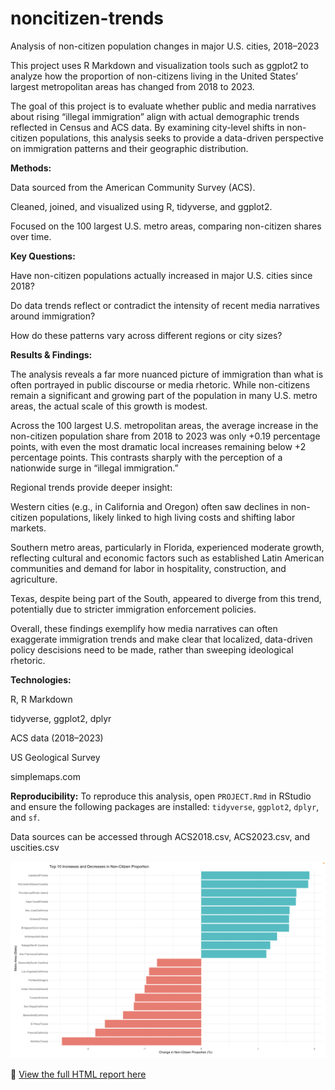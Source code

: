 # noncitizen-trends
Analysis of non-citizen population changes in major U.S. cities, 2018–2023

This project uses R Markdown and visualization tools such as ggplot2 to analyze how the proportion of non-citizens living in the United States’ largest metropolitan areas has changed from 2018 to 2023.

The goal of this project is to evaluate whether public and media narratives about rising “illegal immigration” align with actual demographic trends reflected in Census and ACS data. By examining city-level shifts in non-citizen populations, this analysis seeks to provide a data-driven perspective on immigration patterns and their geographic distribution.

**Methods:**

Data sourced from the American Community Survey (ACS).

Cleaned, joined, and visualized using R, tidyverse, and ggplot2.

Focused on the 100 largest U.S. metro areas, comparing non-citizen shares over time.

**Key Questions:**

Have non-citizen populations actually increased in major U.S. cities since 2018?

Do data trends reflect or contradict the intensity of recent media narratives around immigration?

How do these patterns vary across different regions or city sizes?

**Results & Findings:**

The analysis reveals a far more nuanced picture of immigration than what is often portrayed in public discourse or media rhetoric. While non-citizens remain a significant and growing part of the population in many U.S. metro areas, the actual scale of this growth is modest.

Across the 100 largest U.S. metropolitan areas, the average increase in the non-citizen population share from 2018 to 2023 was only +0.19 percentage points, with even the most dramatic local increases remaining below +2 percentage points. This contrasts sharply with the perception of a nationwide surge in “illegal immigration.”

Regional trends provide deeper insight:

Western cities (e.g., in California and Oregon) often saw declines in non-citizen populations, likely linked to high living costs and shifting labor markets.

Southern metro areas, particularly in Florida, experienced moderate growth, reflecting cultural and economic factors such as established Latin American communities and demand for labor in hospitality, construction, and agriculture.

Texas, despite being part of the South, appeared to diverge from this trend, potentially due to stricter immigration enforcement policies.

Overall, these findings exemplify how media narratives can often exaggerate immigration trends and make clear that localized, data-driven policy descisions need to be made, rather than sweeping ideological rhetoric.

**Technologies:**

R, R Markdown

tidyverse, ggplot2, dplyr

ACS data (2018–2023)

US Geological Survey

simplemaps.com

**Reproducibility:**
To reproduce this analysis, open `PROJECT.Rmd` in RStudio and ensure the following packages are installed:
`tidyverse`, `ggplot2`, `dplyr`, and `sf`.

Data sources can be accessed through ACS2018.csv, ACS2023.csv, and uscities.csv

![Percentage Point Change in Non-Citizen Population by City](https://raw.githubusercontent.com/jamessalmon/noncitizen-trends/main/SampleGraph.png)


🔗 [View the full HTML report here](https://jamessalmon.github.io/noncitizen-trends/PROJECT.html)


